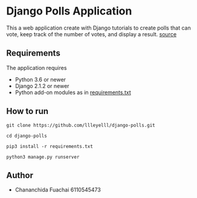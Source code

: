 # Django Polls Application

This a web application create with Django tutorials to create polls that can vote, keep track of the number of votes, and display a result.
[source](https://docs.djangoproject.com/en/2.2/intro/)

 ## Requirements

 The application requires
 * Python 3.6 or newer
 * Django 2.1.2 or newer
 * Python add-on modules as in [requirements.txt](requirements.txt)

 ## How to run

```
git clone https://github.com/llleyelll/django-polls.git

cd django-polls

pip3 install -r requirements.txt

python3 manage.py runserver
```

## Author
 -  Chananchida Fuachai 6110545473
